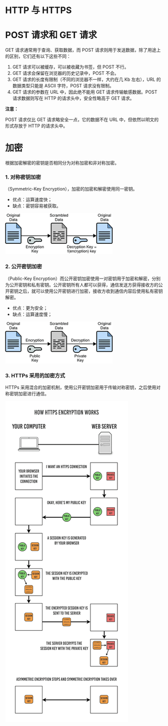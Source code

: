 # HTTP 与 HTTPS

# POST 请求和 GET 请求
GET 请求通常用于查询、获取数据，而 POST 请求则用于发送数据，除了用途上的区别，它们还有以下这些不同：

1. GET 请求可以被缓存，可以被收藏为书签，但 POST 不行。
2. GET 请求会保留在浏览器的历史记录中，POST 不会。
3. GET 请求的长度有限制（不同的浏览器不一样，大约在几 Kb 左右），URL 的数据类型只能是 ASCII 字符，POST 请求没有限制。
4. GET 请求的参数在 URL 中，因此绝不能用 GET 请求传输敏感数据。POST 请求数据则写在 HTTP 的请求头中，安全性略高于 GET 请求。

**注意：**

POST 请求仅比 GET 请求略安全一点，它的数据不在 URL 中，但依然以明文的形式存放于 HTTP 的请求头中。

# 加密
根据加密解密的密钥是否相同分为对称加密和非对称加密。
### 1. 对称密钥加密

（Symmetric-Key Encryption），加密的加密和解密使用同一密钥。

- 优点：运算速度快；
- 缺点：密钥容易被获取。

![对称密钥](./images/http_1.gif)


### 2. 公开密钥加密

（Public-Key Encryption）而公开密钥加密使用一对密钥用于加密和解密，分别为公开密钥和私有密钥。公开密钥所有人都可以获得，通信发送方获得接收方的公开密钥之后，就可以使用公开密钥进行加密，接收方收到通信内容后使用私有密钥解密。

- 优点：更为安全；
- 缺点：运算速度慢；

![公开密钥](./images/http_2.gif)

### 3. HTTPs 采用的加密方式

HTTPs 采用混合的加密机制，使用公开密钥加密用于传输对称密钥，之后使用对称密钥加密进行通信。

![How-HTTPS-Works.png](./images/http_3.png)
